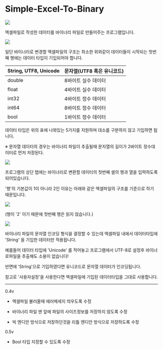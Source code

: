 # Simple-Excel-To-Binary

![](http://cfile10.uf.tistory.com/image/2757E73457A34E9D1EDC93)

 엑셀파일로 작성한 데이터를 바이너리 파일로 만들어주는 프로그램입니다.
 
![](http://cfile9.uf.tistory.com/image/230CB73C57A2191C1285C5)


 일단 바이너리로 변경할 엑셀파일의 구조는 최소한 위와같이 데이터들이 시작되는 첫번째 행에는 데이터 타입이 기입되어야 합니다.

| String, UTF8, Unicode | 문자열(UTF8 혹은 유니코드)|
|---|---|
| double | 8바이트 실수 데이터 |
| float | 4바이트 실수 데이터 |
| int32 | 4바이트 정수 데이터 |
| int64 | 8바이트 정수 데이터 |
| bool | 1바이트 정수 데이터 |


데이터 타입은 위의 표에 나와있는 5가지를 지원하며 대소를 구분하지 않고 기입하면 됩니다.

※ 문자열 데이터의 경우는 바이너리 파일이 추출될때 문자열의 길이가 2바이트 정수데이터로 먼저 저장된다.


![](http://cfile3.uf.tistory.com/image/210AF13357A21AEE054117) 


프로그램의 상단 탭에는 바이너리로 변환할 데이터의 첫번째 셀의 행과 열을 입력하도록 되어있습니다.

'행'의 기본값이 1이 아니라 2인 이유는 아래와 같은 엑셀파일의 구조를 기준으로 하기 때문입니다.

![](http://cfile6.uf.tistory.com/image/22139E3B57A34EC212CA07)  

 
(행이 '2' 이기 때문에 첫번째 행은 읽지 않습니다.)


![](http://cfile8.uf.tistory.com/image/2516FA3457A21B7915A308)  

 
바이너리 파일의 문자열 인코딩 형식을 결정할 수 있는데 엑셀파일 내에서 데이터타입에  'String' 을 기입한 데이터만 적용됩니다.

예를들어 데이터 타입에 'Unicode' 를 적어놓고 프로그램에서 UTF-8로 설정후 바이너로파일을 추출해도 소용이 없습니다!

반면에 'String'으로 기입하였다면 유니코드로 문자열 데이터가 인코딩됩니다.

참고로 '사용자설정'을 사용한다면 엑셀파일에 기입된 데이터타입을 그대로 사용합니다.

 ---
 
0.4v

- 엑셀파일 불러올때 에러메세지 띄우도록 수정

- 바이너리 파일 맨 앞에 파일의 사이즈정보를 저장하지 않도록 수정

- 빅 엔디안 방식으로 저장하던것을 리틀 엔디안 방식으로 저장하도록 수정

 

0.5v

- Bool 타입 지정할 수 있도록 수정
